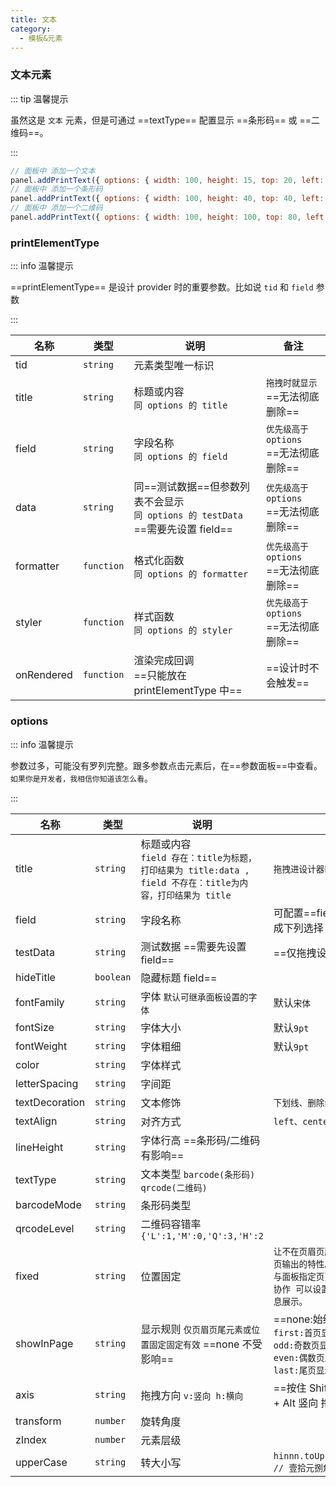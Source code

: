 ```yaml
---
title: 文本
category:
  - 模板&元素
---
```


### 文本元素

::: tip 温馨提示

虽然这是 `文本` 元素，但是可通过 ==textType== 配置显示 ==条形码== 或 ==二维码==。

:::

```js
// 面板中 添加一个文本
panel.addPrintText({ options: { width: 100, height: 15, top: 20, left: 20, title: "手动添加的text", textAlign: "center" } });
// 面板中 添加一个条形码
panel.addPrintText({ options: { width: 100, height: 40, top: 40, left: 20, title: "123456", textType: "barcode" } });
// 面板中 添加一个二维码
panel.addPrintText({ options: { width: 100, height: 100, top: 80, left: 20, title: "123456", textType: "qrcode" } });
```

### printElementType

::: info 温馨提示

==printElementType== 是设计 provider 时的重要参数。比如说 `tid` 和 `field` 参数

:::

| 名称       | 类型       | 说明                                                                            | 备注                                      |
| ---------- | ---------- | ------------------------------------------------------------------------------- | ----------------------------------------- |
| tid        | `string`   | 元素类型唯一标识                                                                |                                           |
| title      | `string`   | 标题或内容 <br/>`同 options 的 title`                                           | `拖拽时就显示`<br/>==无法彻底删除==       |
| field      | `string`   | 字段名称 <br/>`同 options 的 field`                                             | `优先级高于 options`<br/>==无法彻底删除== |
| data       | `string`   | 同==测试数据==但参数列表不会显示 <br/>`同 options 的 testData` ==需要先设置 field== | `优先级高于 options`<br/>==无法彻底删除== |
| formatter  | `function` | 格式化函数 <br/>`同 options 的 formatter`                                       | `优先级高于 options`<br/>==无法彻底删除== |
| styler     | `function` | 样式函数 <br/>`同 options 的 styler`                                            | `优先级高于 options`<br/>==无法彻底删除== |
| onRendered | `function` | 渲染完成回调 <br/>==只能放在 printElementType 中==                              | ==设计时不会触发==                        |

### options

::: info 温馨提示

参数过多，可能没有罗列完整。跟多参数点击元素后，在==参数面板==中查看。<br/>`如果你是开发者，我相信你知道该怎么看`。

:::

| 名称           | 类型      | 说明                                                                                                          | 备注                                                                                                                             |
| -------------- | --------- | ------------------------------------------------------------------------------------------------------------- | -------------------------------------------------------------------------------------------------------------------------------- |
| title          | `string`  | 标题或内容<br/>`field 存在：title为标题，打印结果为 title:data , field 不存在：title为内容，打印结果为 title` | `拖拽进设计器时显示`<br/>                                                                                                        |
| field          | `string`  | 字段名称                                                                                                      | 可配置==fields==让字段名变成下列选择                                                                                             |
| testData       | `string`  | 测试数据 ==需要先设置 field==                                                                                 | ==仅拖拽设计时有效==                                                                                                                                 |
| hideTitle      | `boolean` | 隐藏标题 field==                                                                                              |                                                                                                                                  |
| fontFamily     | `string`  | 字体 `默认可继承面板设置的字体`                                                                               | 默认`宋体`                                                                                                                       |
| fontSize       | `string`  | 字体大小                                                                                                      | 默认`9pt`                                                                                                                        |
| fontWeight     | `string`  | 字体粗细                                                                                                      | 默认`9pt`                                                                                                                        |
| color          | `string`  | 字体样式                                                                                                      |                                                                                                                                  |
| letterSpacing  | `string`  | 字间距                                                                                                        |                                                                                                                                  |
| textDecoration | `string`  | 文本修饰                                                                                                      | `下划线、删除线`                                                                                                                 |
| textAlign      | `string`  | 对齐方式                                                                                                      | `left、center、right`                                                                                                            |
| lineHeight     | `string`  | 字体行高 ==条形码/二维码有影响==                                                                              |                                                                                                                                  |
| textType       | `string`  | 文本类型 `barcode(条形码) qrcode(二维码)`                                                                     |                                                                                                                                  |
| barcodeMode    | `string`  | 条形码类型                                                                                                    |                                                                                                                                  |
| qrcodeLevel    | `string`  | 二维码容错率 `{'L':1,'M':0,'Q':3,'H':2`                                                                       |                                                                                                                                  |
| fixed          | `string`  | 位置固定                                                                                                      | `让不在页眉页脚范围内的元素拥有每页输出的特性。` <br/> `与面板指定页页尾线设置功能 相互协作 可以设置指定页 不同的页尾信息展示。` |
| showInPage     | `string`  | 显示规则 `仅页眉页尾元素或位置固定固定有效` ==none 不受影响==                                                 | ==none:始终隐藏==<br/>`first:首页显示`<br/>`odd:奇数页显示`<br/> `even:偶数页显示`<br/> `last:尾页显示`<br/>                     |
| axis           | `string`  | 拖拽方向 `v:竖向 h:横向`                                                                                      | ==按住 Shift 横向 拖动, Shift + Alt 竖向 拖动==                                                                                  |
| transform      | `number`  | 旋转角度                                                                                                      |                                                                                                                                  |
| zIndex         | `number`  | 元素层级                                                                                                      |                                                                                                                                  |
| upperCase      | `string`  | 转大小写                                                                                                      | `hinnn.toUpperCase('7',10.8) // 壹拾元捌角零分`                                                                                  |
